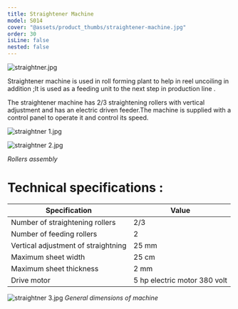 ```yaml
---
title: Straightener Machine
model: S014
cover: "@assets/product_thumbs/straightener-machine.jpg"
order: 30
isLine: false
nested: false
---
```


![straightner.jpg](@assets/article_images/straightener-machine/straightner.jpg)

Straightener machine is used in roll forming plant to help in reel uncoiling in addition ;It is used as a feeding unit to the next step in production line .

The straightener machine has 2/3 straightening rollers with vertical adjustment and has an electric driven feeder.The machine is supplied with a control panel to operate it and control its speed.

<div class="flex flex-col md:flex-row mt-8 w-full mx-auto justify-center items-end">

![straightner 1.jpg](@assets/article_images/straightener-machine/straightner-1.jpg)

![straightner 2.jpg](@assets/article_images/straightener-machine/straightner-2.jpg)

</div>

_Rollers assembly_

# Technical specifications :

| Specification                       | Value                        |
| ----------------------------------- | ---------------------------- |
| Number of straightening rollers     | 2/3                          |
| Number of feeding rollers           | 2                            |
| Vertical adjustment of straightning | 25 mm                        |
| Maximum sheet width                 | 25 cm                        |
| Maximum sheet thickness             | 2 mm                         |
| Drive motor                         | 5 hp electric motor 380 volt |

![straightner 3.jpg](@assets/article_images/straightener-machine/straightner-3.jpg)
_General dimensions of machine_
